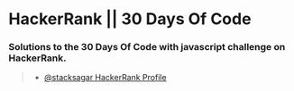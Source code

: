 # HackerRank || 30 Days Of Code

### Solutions to the 30 Days Of Code with javascript challenge on HackerRank.

> - <a target="__blank" href="https://www.hackerrank.com/stacksagar"> @stacksagar HackerRank Profile </a>
